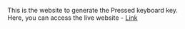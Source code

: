 This is the website to generate the Pressed keyboard key. <br>
Here, you can access the live website - <a href="https://rkverma2001.github.io/DOM-Projects/Generating%20the%20keyboard%20code/index.html"> Link </a>